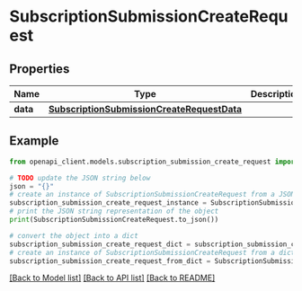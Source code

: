 # SubscriptionSubmissionCreateRequest


## Properties

Name | Type | Description | Notes
------------ | ------------- | ------------- | -------------
**data** | [**SubscriptionSubmissionCreateRequestData**](SubscriptionSubmissionCreateRequestData.md) |  | 

## Example

```python
from openapi_client.models.subscription_submission_create_request import SubscriptionSubmissionCreateRequest

# TODO update the JSON string below
json = "{}"
# create an instance of SubscriptionSubmissionCreateRequest from a JSON string
subscription_submission_create_request_instance = SubscriptionSubmissionCreateRequest.from_json(json)
# print the JSON string representation of the object
print(SubscriptionSubmissionCreateRequest.to_json())

# convert the object into a dict
subscription_submission_create_request_dict = subscription_submission_create_request_instance.to_dict()
# create an instance of SubscriptionSubmissionCreateRequest from a dict
subscription_submission_create_request_from_dict = SubscriptionSubmissionCreateRequest.from_dict(subscription_submission_create_request_dict)
```
[[Back to Model list]](../README.md#documentation-for-models) [[Back to API list]](../README.md#documentation-for-api-endpoints) [[Back to README]](../README.md)


